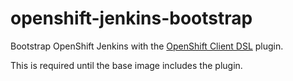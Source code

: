 # openshift-jenkins-bootstrap

Bootstrap OpenShift Jenkins with the 
[OpenShift Client DSL](https://github.com/openshift/jenkins-client-plugin) plugin.

This is required until the base image includes the plugin.
